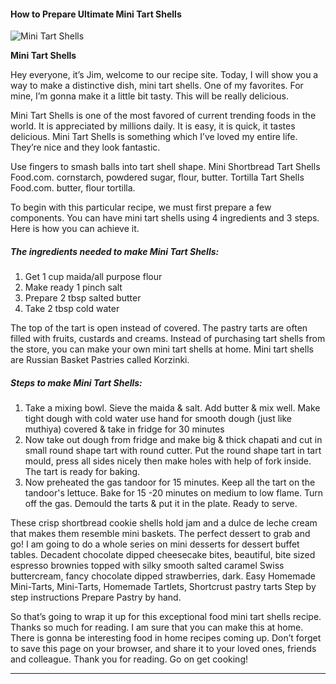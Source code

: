             

#### How to Prepare Ultimate Mini Tart Shells

![Mini Tart Shells](https://img-global.cpcdn.com/recipes/52ab43e4d125f98b/751x532cq70/mini-tart-shells-recipe-main-photo.jpg)

**Mini Tart Shells**

Hey everyone, it’s Jim, welcome to our recipe site. Today, I will show you a way to make a distinctive dish, mini tart shells. One of my favorites. For mine, I’m gonna make it a little bit tasty. This will be really delicious.

Mini Tart Shells is one of the most favored of current trending foods in the world. It is appreciated by millions daily. It is easy, it is quick, it tastes delicious. Mini Tart Shells is something which I’ve loved my entire life. They’re nice and they look fantastic.

Use fingers to smash balls into tart shell shape. Mini Shortbread Tart Shells Food.com. cornstarch, powdered sugar, flour, butter. Tortilla Tart Shells Food.com. butter, flour tortilla.

To begin with this particular recipe, we must first prepare a few components. You can have mini tart shells using 4 ingredients and 3 steps. Here is how you can achieve it.

##### The ingredients needed to make Mini Tart Shells:

1.  Get 1 cup maida/all purpose flour
2.  Make ready 1 pinch salt
3.  Prepare 2 tbsp salted butter
4.  Take 2 tbsp cold water

The top of the tart is open instead of covered. The pastry tarts are often filled with fruits, custards and creams. Instead of purchasing tart shells from the store, you can make your own mini tart shells at home. Mini tart shells are Russian Basket Pastries called Korzinki.

##### Steps to make Mini Tart Shells:

1.  Take a mixing bowl. Sieve the maida & salt. Add butter & mix well. Make tight dough with cold water use hand for smooth dough (just like muthiya) covered & take in fridge for 30 minutes
2.  Now take out dough from fridge and make big & thick chapati and cut in small round shape tart with round cutter. Put the round shape tart in tart mould, press all sides nicely then make holes with help of fork inside. The tart is ready for baking.
3.  Now preheated the gas tandoor for 15 minutes. Keep all the tart on the tandoor's lettuce. Bake for 15 -20 minutes on medium to low flame. Turn off the gas. Demould the tarts & put it in the plate. Ready to serve.

These crisp shortbread cookie shells hold jam and a dulce de leche cream that makes them resemble mini baskets. The perfect dessert to grab and go! I am going to do a whole series on mini desserts for dessert buffet tables. Decadent chocolate dipped cheesecake bites, beautiful, bite sized espresso brownies topped with silky smooth salted caramel Swiss buttercream, fancy chocolate dipped strawberries, dark. Easy Homemade Mini-Tarts, Mini-Tarts, Homemade Tartlets, Shortcrust pastry tarts Step by step instructions Prepare Pastry by hand.

So that’s going to wrap it up for this exceptional food mini tart shells recipe. Thanks so much for reading. I am sure that you can make this at home. There is gonna be interesting food in home recipes coming up. Don’t forget to save this page on your browser, and share it to your loved ones, friends and colleague. Thank you for reading. Go on get cooking!

* * *